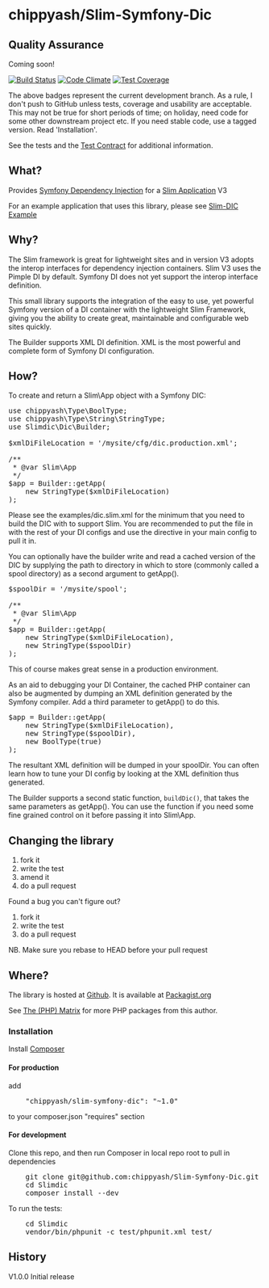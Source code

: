 # chippyash/Slim-Symfony-Dic

## Quality Assurance

Coming soon!

[![Build Status](https://travis-ci.org/chippyash/Slim-Symfony-Dic.svg?branch=master)](https://travis-ci.org/chippyash/Slim-Symfony-Dic)
[![Code Climate](https://codeclimate.com/github/chippyash/Slim-Symfony-Dic/badges/gpa.svg)](https://codeclimate.com/github/chippyash/Slim-Symfony-Dic)
[![Test Coverage](https://codeclimate.com/github/chippyash/Slim-Symfony-Dic/badges/coverage.svg)](https://codeclimate.com/github/chippyash/Slim-Symfony-Dic/coverage)

The above badges represent the current development branch.  As a rule, I don't push
 to GitHub unless tests, coverage and usability are acceptable.  This may not be
 true for short periods of time; on holiday, need code for some other downstream
 project etc.  If you need stable code, use a tagged version. Read 'Installation'.

See the tests and the [Test Contract](https://github.com/chippyash/Slim-Symfony-Dic/blob/master/docs/Test-Contract.md) for additional information.

## What?

Provides [Symfony Dependency Injection](http://symfony.com/doc/current/components/dependency_injection/introduction.html) 
for a [Slim Application](http://www.slimframework.com/) V3

For an example application that uses this library, please see [Slim-DIC Example](https://github.com/the-matrix/Slim-Dic-Example)

## Why?

The Slim framework is great for lightweight sites and in version V3 adopts the interop
interfaces for dependency injection containers. Slim V3 uses the Pimple DI by default.
Symfony DI does not yet support the interop interface definition.

This small library supports the integration of the easy to use, yet powerful
Symfony version of a DI container with the lightweight Slim Framework, giving 
you the ability to create great, maintainable and configurable web sites quickly.

The Builder supports XML DI definition.  XML is the most powerful and complete form 
of Symfony DI configuration.

## How?

To create and return a Slim\App object with a Symfony DIC:

<pre>
use chippyash\Type\BoolType;
use chippyash\Type\String\StringType;
use Slimdic\Dic\Builder;

$xmlDiFileLocation = '/mysite/cfg/dic.production.xml';

/**
 * @var Slim\App
 */
$app = Builder::getApp(
    new StringType($xmlDiFileLocation)
);
</pre>

Please see the examples/dic.slim.xml for the minimum that you need to build the DIC
with to support Slim.  You are recommended to put the file in with the rest of your
DI configs and use the <imports> directive in your main config to pull it in.

You can optionally have the builder write and read a cached version of the DIC by
supplying the path to directory in which to store (commonly called a spool directory)
as a second argument to getApp().

<pre>
$spoolDir = '/mysite/spool';

/**
 * @var Slim\App
 */
$app = Builder::getApp(
    new StringType($xmlDiFileLocation),
    new StringType($spoolDir)
);
</pre>

This of course makes great sense in a production environment.

As an aid to debugging your DI Container, the cached PHP container can also be augmented
by dumping an XML definition generated by the Symfony compiler.  Add a third parameter
to getApp() to do this.

<pre>
$app = Builder::getApp(
    new StringType($xmlDiFileLocation),
    new StringType($spoolDir),
    new BoolType(true)
);
</pre>

The resultant XML definition will be dumped in your spoolDir.  You can often learn how
to tune your DI config by looking at the XML definition thus generated.

The Builder supports a second static function, `buildDic()`, that takes the same parameters
as getApp().  You can use the function if you need some fine grained control on it
before passing it into Slim\App.

## Changing the library

1.  fork it
2.  write the test
3.  amend it
4.  do a pull request

Found a bug you can't figure out?

1.  fork it
2.  write the test
3.  do a pull request

NB. Make sure you rebase to HEAD before your pull request

## Where?

The library is hosted at [Github](https://github.com/chippyash/Slim-Dic). It is
available at [Packagist.org](https://packagist.org/packages/chippyash/slim-dic)

See [The (PHP) Matrix](http://the-matrix.github.io/packages/) for more PHP packages from
this author.

### Installation

Install [Composer](https://getcomposer.org/)

#### For production

add

<pre>
    "chippyash/slim-symfony-dic": "~1.0"
</pre>

to your composer.json "requires" section

#### For development

Clone this repo, and then run Composer in local repo root to pull in dependencies

<pre>
    git clone git@github.com:chippyash/Slim-Symfony-Dic.git Slimdic
    cd Slimdic
    composer install --dev
</pre>

To run the tests:

<pre>
    cd Slimdic
    vendor/bin/phpunit -c test/phpunit.xml test/
</pre>

## History

V1.0.0 Initial release
